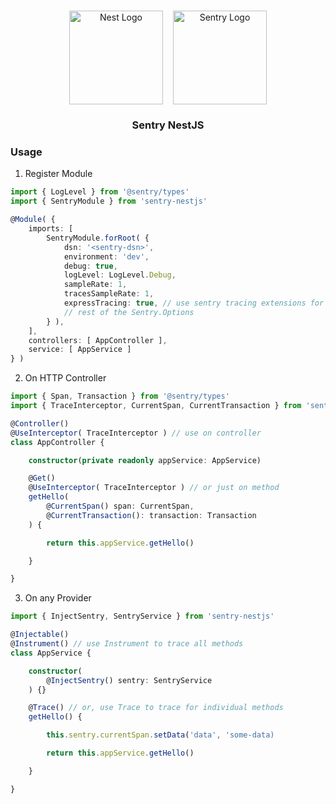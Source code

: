 <h1 align="center"></h1>

<div align="center" style="display: flex; align-items:center; justify-content:center">
  <a href="http://nestjs.com/" target="_blank" style="padding-right: 16px">
    <img src="https://nestjs.com/img/logo_text.svg" width="150" alt="Nest Logo" />
  </a>
  <a href="https://sentry.io/" target="_blank">
    <img src="https://raw.githubusercontent.com/mahendradambe/sentry-nestjs/master/.images/sentry-wordmark-dark-400x119.png" width="150" alt="Sentry Logo" />
  </a>
</div>

<h3 align="center">Sentry NestJS</h3>


### Usage

 1. Register Module
```typescript
import { LogLevel } from '@sentry/types'
import { SentryModule } from 'sentry-nestjs'

@Module( {
    imports: [
        SentryModule.forRoot( {
            dsn: '<sentry-dsn>',
            environment: 'dev',
            debug: true,
            logLevel: LogLevel.Debug,
            sampleRate: 1,
            tracesSampleRate: 1,
            expressTracing: true, // use sentry tracing extensions for express
            // rest of the Sentry.Options
        } ),
    ],
    controllers: [ AppController ],
    service: [ AppService ]
} )

```
2. On HTTP Controller
```typescript
import { Span, Transaction } from '@sentry/types'
import { TraceInterceptor, CurrentSpan, CurrentTransaction } from 'sentry-nestjs'

@Controller()
@UseInterceptor( TraceInterceptor ) // use on controller
class AppController {

    constructor(private readonly appService: AppService)

    @Get()
    @UseInterceptor( TraceInterceptor ) // or just on method
    getHello(
        @CurrentSpan() span: CurrentSpan,
        @CurrentTransaction(): transaction: Transaction
    ) {

        return this.appService.getHello()

    }

}

```
3. On any Provider
```typescript
import { InjectSentry, SentryService } from 'sentry-nestjs'

@Injectable()
@Instrument() // use Instrument to trace all methods
class AppService {

    constructor(
        @InjectSentry() sentry: SentryService
    ) {}

    @Trace() // or, use Trace to trace for individual methods
    getHello() {

        this.sentry.currentSpan.setData('data', 'some-data)

        return this.appService.getHello()

    }

}

```
